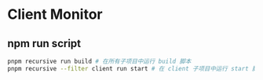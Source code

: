 # Client Monitor

## npm run script

```bash
pnpm recursive run build # 在所有子项目中运行 build 脚本
pnpm recursive --filter client run start # 在 client 子项目中运行 start 脚本
```
